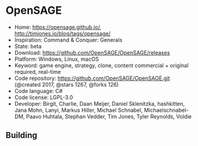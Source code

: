 # OpenSAGE

- Home: https://opensage.github.io/, http://timjones.io/blog/tags/opensage/
- Inspiration: Command & Conquer: Generals
- State: beta
- Download: https://github.com/OpenSAGE/OpenSAGE/releases
- Platform: Windows, Linux, macOS
- Keyword: game engine, strategy, clone, content commercial + original required, real-time
- Code repository: https://github.com/OpenSAGE/OpenSAGE.git (@created 2017, @stars 1267, @forks 126)
- Code language: C#
- Code license: LGPL-3.0
- Developer: Birgit, Charlie, Daan Meijer, Daniel Sklenitzka, hashkitten, Jana Mohn, Lanyi, Markus Hiller, Michael Schnabel, Michaelschnabel-DM, Paavo Huhtala, Stephan Vedder, Tim Jones, Tyler Reynolds, Voldie

## Building

